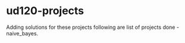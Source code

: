 ud120-projects 
==============

Adding solutions for these projects following are list of projects done -
naive_bayes.
